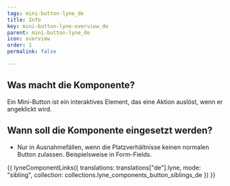 ```yaml
---
tags: mini-button-lyne_de
title: Info
key: mini-button-lyne-overview_de
parent: mini-button-lyne_de
icon: overview
order: 1
permalink: false

---
```


## Was macht die Komponente?
Ein Mini-Button ist ein interaktives Element, das eine Aktion auslöst, wenn er angeklickt wird.

## Wann soll die Komponente eingesetzt werden?
* Nur in Ausnahmefällen, wenn die Platzverhältnisse keinen normalen Button zulassen. Beispielsweise in Form-Fields.

{{ lyneComponentLinks({
  translations: translations["de"].lyne,
  mode: "sibling",
  collection: collections.lyne_components_button_siblings_de
}) }}